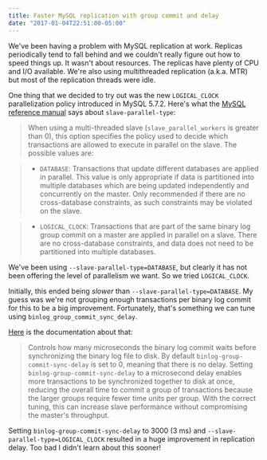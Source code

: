 ```yaml
---
title: Faster MySQL replication with group commit and delay
date: "2017-01-04T22:51:00-05:00"
---
```


We've been having a problem with MySQL replication at work. Replicas periodically
tend to fall behind and we couldn't really figure out how to speed things up.
It wasn't about resources. The replicas have plenty of CPU and I/O available. We're
also using multithreaded replication (a.k.a. MTR) but most of the replication threads
were idle.

One thing that we decided to try out was the new `LOGICAL_CLOCK` parallelization policy
introduced in MySQL 5.7.2. Here's what the [MySQL reference manual](http://dev.mysql.com/doc/refman/5.7/en/replication-options-slave.html#option_mysqld_slave-parallel-type)
says about `slave-parallel-type`:

> When using a multi-threaded slave (`slave_parallel_workers` is greater than 0), this option specifies the policy used to decide which transactions are allowed to execute in parallel on the slave. The possible values are:

> * `DATABASE`: Transactions that update different databases are applied in parallel. This value is only appropriate if data is partitioned into multiple databases which are being updated independently and concurrently on the master. Only recommended if there are no cross-database constraints, as such constraints may be violated on the slave.

> * `LOGICAL_CLOCK`: Transactions that are part of the same binary log group commit on a master are applied in parallel on a slave. There are no cross-database constraints, and data does not need to be partitioned into multiple databases.

We've been using `--slave-parallel-type=DATABASE`, but clearly it has not been offering
the level of parallelism we want. So we tried `LOGICAL_CLOCK`.

Initially, this ended being *slower* than `--slave-parallel-type=DATABASE`. My guess was
we're not grouping enough transactions per binary log commit for this to be a big
improvement. Fortunately, that's something we can tune using `binlog_group_commit_sync_delay`.

[Here](http://dev.mysql.com/doc/refman/5.7/en/replication-options-binary-log.html#sysvar_binlog_group_commit_sync_delay) is the documentation about that:

> Controls how many microseconds the binary log commit waits before synchronizing the binary log file to disk. By default `binlog-group-commit-sync-delay` is set to 0, meaning that there is no delay. Setting `binlog-group-commit-sync-delay` to a microsecond delay enables more transactions to be synchronized together to disk at once, reducing the overall time to commit a group of transactions because the larger groups require fewer time units per group. With the correct tuning, this can increase slave performance without compromising the master's throughput.

Setting `binlog-group-commit-sync-delay` to 3000 (3 ms) and `--slave-parallel-type=LOGICAL_CLOCK`
resulted in a huge improvement in replication delay. Too bad I didn't learn about this sooner!

